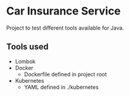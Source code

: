 # Car Insurance Service

Project to test different tools available for Java.

## Tools used

- Lombok
- Docker
  - Dockerfile defined in project root
- Kubernetes
  - YAML defined in ./kubernetes